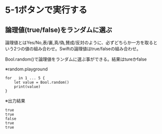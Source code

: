 # 5-1ボタンで実行する

## 論理値(true/false)をランダムに選ぶ

論理値とはYes/No,表/裏,真/偽,賛成/反対のように、必ずどちらか一方を取るという2つの値の組み合わせ。Swiftの論理値はtrue/falseの組み合わせ。

Bool.random()で論理値をランダムに選ぶ事ができる。結果はtureかfalse

  

※random.playground

    for _ in 1 ... 5 {
        let value = Bool.random()
        print(value)
    }

  

※出力結果

    true
    true
    false
    true
    true